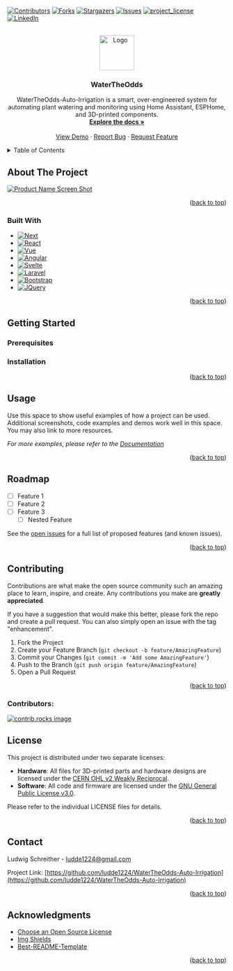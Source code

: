 <!-- Improved compatibility of back to top link: See: https://github.com/othneildrew/Best-README-Template/pull/73 -->
<a id="readme-top"></a>
<!--
*** Thanks for checking out the Best-README-Template. If you have a suggestion
*** that would make this better, please fork the repo and create a pull request
*** or simply open an issue with the tag "enhancement".
*** Don't forget to give the project a star!
*** Thanks again! Now go create something AMAZING! :D
-->



<!-- PROJECT SHIELDS -->
<!--
*** I'm using markdown "reference style" links for readability.
*** Reference links are enclosed in brackets [ ] instead of parentheses ( ).
*** See the bottom of this document for the declaration of the reference variables
*** for contributors-url, forks-url, etc. This is an optional, concise syntax you may use.
*** https://www.markdownguide.org/basic-syntax/#reference-style-links
-->
[![Contributors][contributors-shield]][contributors-url]
[![Forks][forks-shield]][forks-url]
[![Stargazers][stars-shield]][stars-url]
[![Issues][issues-shield]][issues-url]
[![project_license][license-shield]][license-url]
[![LinkedIn][linkedin-shield]][linkedin-url]



<!-- PROJECT LOGO -->
<br />
<div align="center">
  <a href="https://github.com/ludde1224/WaterTheOdds-Auto-Irrigation">
    <img src="https://jooinn.com/images/under-construction-3.png" alt="Logo" width="80" height="80">
  </a>

<h3 align="center">WaterTheOdds</h3>

  <p align="center">
    WaterTheOdds-Auto-Irrigation is a smart, over-engineered system for automating plant watering and monitoring using Home Assistant, ESPHome, and 3D-printed components.
    <br />
    <a href="https://github.com/ludde1224/WaterTheOdds-Auto-Irrigation"><strong>Explore the docs »</strong></a>
    <br />
    <br />
    <a href="https://github.com/ludde1224/WaterTheOdds-Auto-Irrigation">View Demo</a>
    ·
    <a href="https://github.com/ludde1224/WaterTheOdds-Auto-Irrigation/issues/new?labels=bug&template=bug-report---.md">Report Bug</a>
    ·
    <a href="https://github.com/ludde1224/WaterTheOdds-Auto-Irrigation/issues/new?labels=enhancement&template=feature-request---.md">Request Feature</a>
  </p>
</div>



<!-- TABLE OF CONTENTS -->
<details>
  <summary>Table of Contents</summary>
  <ol>
    <li>
      <a href="#about-the-project">About The Project</a>
      <ul>
        <li><a href="#built-with">Built With</a></li>
      </ul>
    </li>
    <li>
      <a href="#getting-started">Getting Started</a>
      <ul>
        <li><a href="#prerequisites">Prerequisites</a></li>
        <li><a href="#installation">Installation</a></li>
      </ul>
    </li>
    <li><a href="#usage">Usage</a></li>
    <li><a href="#roadmap">Roadmap</a></li>
    <li><a href="#contributing">Contributing</a></li>
    <li><a href="#license">License</a></li>
    <li><a href="#contact">Contact</a></li>
    <li><a href="#acknowledgments">Acknowledgments</a></li>
  </ol>
</details>



<!-- ABOUT THE PROJECT -->
## About The Project

[![Product Name Screen Shot][product-screenshot]](https://example.com)

<p align="right">(<a href="#readme-top">back to top</a>)</p>



### Built With

* [![Next][Next.js]][Next-url]
* [![React][React.js]][React-url]
* [![Vue][Vue.js]][Vue-url]
* [![Angular][Angular.io]][Angular-url]
* [![Svelte][Svelte.dev]][Svelte-url]
* [![Laravel][Laravel.com]][Laravel-url]
* [![Bootstrap][Bootstrap.com]][Bootstrap-url]
* [![JQuery][JQuery.com]][JQuery-url]

<p align="right">(<a href="#readme-top">back to top</a>)</p>



<!-- GETTING STARTED -->
## Getting Started



### Prerequisites



### Installation



<p align="right">(<a href="#readme-top">back to top</a>)</p>



<!-- USAGE EXAMPLES -->
## Usage

Use this space to show useful examples of how a project can be used. Additional screenshots, code examples and demos work well in this space. You may also link to more resources.

_For more examples, please refer to the [Documentation](https://example.com)_

<p align="right">(<a href="#readme-top">back to top</a>)</p>



<!-- ROADMAP -->
## Roadmap

- [ ] Feature 1
- [ ] Feature 2
- [ ] Feature 3
    - [ ] Nested Feature

See the [open issues](https://github.com/ludde1224/WaterTheOdds-Auto-Irrigation/issues) for a full list of proposed features (and known issues).

<p align="right">(<a href="#readme-top">back to top</a>)</p>



<!-- CONTRIBUTING -->
## Contributing

Contributions are what make the open source community such an amazing place to learn, inspire, and create. Any contributions you make are **greatly appreciated**.

If you have a suggestion that would make this better, please fork the repo and create a pull request. You can also simply open an issue with the tag "enhancement".

1. Fork the Project
2. Create your Feature Branch (`git checkout -b feature/AmazingFeature`)
3. Commit your Changes (`git commit -m 'Add some AmazingFeature'`)
4. Push to the Branch (`git push origin feature/AmazingFeature`)
5. Open a Pull Request

<p align="right">(<a href="#readme-top">back to top</a>)</p>

### Contributors:

<a href="https://github.com/ludde1224/WaterTheOdds-Auto-Irrigation/graphs/contributors">
  <img src="https://contrib.rocks/image?repo=ludde1224/WaterTheOdds-Auto-Irrigation" alt="contrib.rocks image" />
</a>



<!-- LICENSE -->
## License

This project is distributed under two separate licenses:

- **Hardware**: All files for 3D-printed parts and hardware designs are licensed under the [CERN OHL v2 Weakly Reciprocal](./LICENSE.txt).  
- **Software**: All code and firmware are licensed under the [GNU General Public License v3.0](./LICENSE-GPL-3.0-or-later).  

Please refer to the individual LICENSE files for details.  

<p align="right">(<a href="#readme-top">back to top</a>)</p>



<!-- CONTACT -->
## Contact

Ludwig Schreither - ludde1224@gmail.com

Project Link: [https://github.com/ludde1224/WaterTheOdds-Auto-Irrigation](https://github.com/ludde1224/WaterTheOdds-Auto-Irrigation)

<p align="right">(<a href="#readme-top">back to top</a>)</p>



<!-- ACKNOWLEDGMENTS -->
## Acknowledgments


* [Choose an Open Source License](https://choosealicense.com)
* [Img Shields](https://shields.io)
* [Best-README-Template](https://github.com/othneildrew/Best-README-Template)

<p align="right">(<a href="#readme-top">back to top</a>)</p>



<!-- MARKDOWN LINKS & IMAGES -->
<!-- https://www.markdownguide.org/basic-syntax/#reference-style-links -->
[contributors-shield]: https://img.shields.io/github/contributors/ludde1224/WaterTheOdds-Auto-Irrigation.svg?style=for-the-badge
[contributors-url]: https://github.com/ludde1224/WaterTheOdds-Auto-Irrigation/graphs/contributors
[forks-shield]: https://img.shields.io/github/forks/ludde1224/WaterTheOdds-Auto-Irrigation.svg?style=for-the-badge
[forks-url]: https://github.com/ludde1224/WaterTheOdds-Auto-Irrigation/network/members
[stars-shield]: https://img.shields.io/github/stars/ludde1224/WaterTheOdds-Auto-Irrigation.svg?style=for-the-badge
[stars-url]: https://github.com/ludde1224/WaterTheOdds-Auto-Irrigation/stargazers
[issues-shield]: https://img.shields.io/github/issues/ludde1224/WaterTheOdds-Auto-Irrigation.svg?style=for-the-badge
[issues-url]: https://github.com/ludde1224/WaterTheOdds-Auto-Irrigation/issues
[license-shield]: https://img.shields.io/github/license/ludde1224/WaterTheOdds-Auto-Irrigation.svg?style=for-the-badge
[license-url]: https://github.com/ludde1224/WaterTheOdds-Auto-Irrigation/blob/master/LICENSE.txt
[linkedin-shield]: https://img.shields.io/badge/-LinkedIn-black.svg?style=for-the-badge&logo=linkedin&colorB=555
[linkedin-url]: https://www.linkedin.com/in/ludwig-schreither/
[product-screenshot]: https://jooinn.com/images/under-construction-3.png
[Next.js]: https://img.shields.io/badge/next.js-000000?style=for-the-badge&logo=nextdotjs&logoColor=white
[Next-url]: https://nextjs.org/
[React.js]: https://img.shields.io/badge/React-20232A?style=for-the-badge&logo=react&logoColor=61DAFB
[React-url]: https://reactjs.org/
[Vue.js]: https://img.shields.io/badge/Vue.js-35495E?style=for-the-badge&logo=vuedotjs&logoColor=4FC08D
[Vue-url]: https://vuejs.org/
[Angular.io]: https://img.shields.io/badge/Angular-DD0031?style=for-the-badge&logo=angular&logoColor=white
[Angular-url]: https://angular.io/
[Svelte.dev]: https://img.shields.io/badge/Svelte-4A4A55?style=for-the-badge&logo=svelte&logoColor=FF3E00
[Svelte-url]: https://svelte.dev/
[Laravel.com]: https://img.shields.io/badge/Laravel-FF2D20?style=for-the-badge&logo=laravel&logoColor=white
[Laravel-url]: https://laravel.com
[Bootstrap.com]: https://img.shields.io/badge/Bootstrap-563D7C?style=for-the-badge&logo=bootstrap&logoColor=white
[Bootstrap-url]: https://getbootstrap.com
[JQuery.com]: https://img.shields.io/badge/jQuery-0769AD?style=for-the-badge&logo=jquery&logoColor=white
[JQuery-url]: https://jquery.com 
